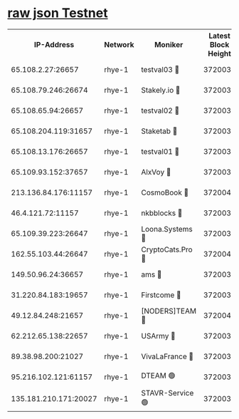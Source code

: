 
[raw json Testnet](https://rpc-check.quickt.stavr.tech/quickt/rpc-quickt-result.json)
=


<table><tr><th>IP-Address</th><th>Network</th><th>Moniker</th><th>Latest Block Height</th><th>Earliest Block Height</th><th>Catching Up</th><th>Tx Index</th><th>Voting Power</th><th>Scan Time</th></tr><tr><td>65.108.2.27:26657</td><td>rhye-1</td><td>testval03 🔴</td><td>3720034</td><td>1</td><td>False</td><td>on</td><td>5002050</td><td>2023-12-21T19:49:33.768986491UTC</td></tr><tr><td>65.108.79.246:26674</td><td>rhye-1</td><td>Stakely.io 🔴</td><td>3720035</td><td>1</td><td>False</td><td>on</td><td>10</td><td>2023-12-21T19:49:36.269627627UTC</td></tr><tr><td>65.108.65.94:26657</td><td>rhye-1</td><td>testval02 🔴</td><td>3720035</td><td>1</td><td>False</td><td>on</td><td>5002050</td><td>2023-12-21T19:49:37.030950677UTC</td></tr><tr><td>65.108.204.119:31657</td><td>rhye-1</td><td>Staketab 🔴</td><td>3720036</td><td>1</td><td>False</td><td>on</td><td>9900</td><td>2023-12-21T19:49:39.788068711UTC</td></tr><tr><td>65.108.13.176:26657</td><td>rhye-1</td><td>testval01 🔴</td><td>3720036</td><td>1</td><td>False</td><td>on</td><td>9582010</td><td>2023-12-21T19:49:40.209920176UTC</td></tr><tr><td>65.109.93.152:37657</td><td>rhye-1</td><td>AlxVoy 🔴</td><td>3720034</td><td>433101</td><td>False</td><td>on</td><td>92921</td><td>2023-12-21T19:49:30.777219598UTC</td></tr><tr><td>213.136.84.176:11157</td><td>rhye-1</td><td>CosmoBook 🔴</td><td>3720041</td><td>1674001</td><td>False</td><td>off</td><td>1528057</td><td>2023-12-21T19:50:08.013504585UTC</td></tr><tr><td>46.4.121.72:11157</td><td>rhye-1</td><td>nkbblocks 🔴</td><td>3720033</td><td>1781001</td><td>False</td><td>on</td><td>81901</td><td>2023-12-21T19:49:23.814215065UTC</td></tr><tr><td>65.109.39.223:26647</td><td>rhye-1</td><td>Loona.Systems 🔴</td><td>3720035</td><td>3287001</td><td>False</td><td>off</td><td>9949</td><td>2023-12-21T19:49:39.439236017UTC</td></tr><tr><td>162.55.103.44:26647</td><td>rhye-1</td><td>CryptoCats.Pro 🔴</td><td>3720041</td><td>3287001</td><td>False</td><td>off</td><td>9999</td><td>2023-12-21T19:50:12.747729319UTC</td></tr><tr><td>149.50.96.24:36657</td><td>rhye-1</td><td>ams 🔴</td><td>3720039</td><td>3355501</td><td>False</td><td>on</td><td>10895</td><td>2023-12-21T19:49:57.471322032UTC</td></tr><tr><td>31.220.84.183:19657</td><td>rhye-1</td><td>Firstcome 🔴</td><td>3720034</td><td>3395933</td><td>False</td><td>off</td><td>732206</td><td>2023-12-21T19:49:33.416697633UTC</td></tr><tr><td>49.12.84.248:21657</td><td>rhye-1</td><td>[NODERS]TEAM 🔴</td><td>3720041</td><td>3550632</td><td>False</td><td>on</td><td>59990</td><td>2023-12-21T19:50:10.404418269UTC</td></tr><tr><td>62.212.65.138:22657</td><td>rhye-1</td><td>USArmy 🔴</td><td>3720034</td><td>3621001</td><td>False</td><td>on</td><td>7920</td><td>2023-12-21T19:49:33.116181208UTC</td></tr><tr><td>89.38.98.200:21027</td><td>rhye-1</td><td>VivaLaFrance 🔴</td><td>3720033</td><td>3676501</td><td>False</td><td>off</td><td>10000</td><td>2023-12-21T19:49:28.335762643UTC</td></tr><tr><td>95.216.102.121:61157</td><td>rhye-1</td><td>DTEAM 🟢</td><td>3720035</td><td>3713801</td><td>False</td><td>on</td><td>0</td><td>2023-12-21T19:49:36.707357630UTC</td></tr><tr><td>135.181.210.171:20027</td><td>rhye-1</td><td>STAVR-Service 🟢</td><td>3720037</td><td>3716001</td><td>False</td><td>on</td><td>0</td><td>2023-12-21T19:49:50.790843387UTC</td></tr></table>